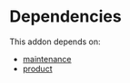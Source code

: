 # Dependencies

This addon depends on:

- [maintenance](https://github.com/bringout/oca-ocb-vertical-industry/tree/f78231ad48f144fe88f67c934e7763de30ea55d2/odoo-bringout-oca-ocb-maintenance)
- [product](https://github.com/bringout/oca-ocb-sale/tree/9c47621e05c4317db98aaea61473df9add3d66b6/odoo-bringout-oca-ocb-product)
